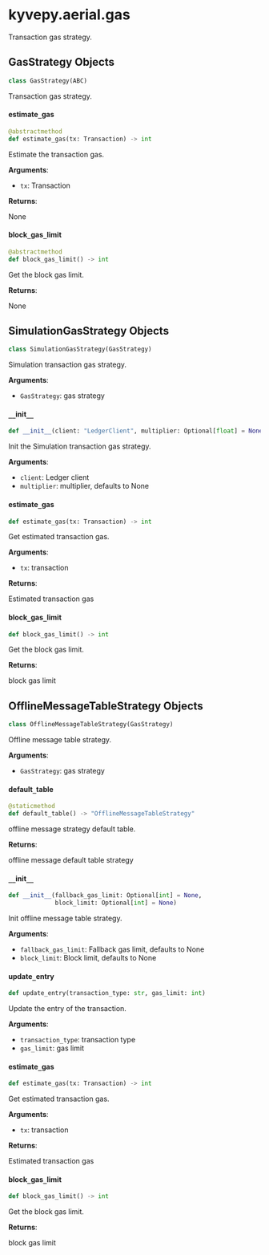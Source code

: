 <a id="kyvepy.aerial.gas"></a>

# kyvepy.aerial.gas

Transaction gas strategy.

<a id="kyvepy.aerial.gas.GasStrategy"></a>

## GasStrategy Objects

```python
class GasStrategy(ABC)
```

Transaction gas strategy.

<a id="kyvepy.aerial.gas.GasStrategy.estimate_gas"></a>

#### estimate`_`gas

```python
@abstractmethod
def estimate_gas(tx: Transaction) -> int
```

Estimate the transaction gas.

**Arguments**:

- `tx`: Transaction

**Returns**:

None

<a id="kyvepy.aerial.gas.GasStrategy.block_gas_limit"></a>

#### block`_`gas`_`limit

```python
@abstractmethod
def block_gas_limit() -> int
```

Get the block gas limit.

**Returns**:

None

<a id="kyvepy.aerial.gas.SimulationGasStrategy"></a>

## SimulationGasStrategy Objects

```python
class SimulationGasStrategy(GasStrategy)
```

Simulation transaction gas strategy.

**Arguments**:

- `GasStrategy`: gas strategy

<a id="kyvepy.aerial.gas.SimulationGasStrategy.__init__"></a>

#### `__`init`__`

```python
def __init__(client: "LedgerClient", multiplier: Optional[float] = None)
```

Init the Simulation transaction gas strategy.

**Arguments**:

- `client`: Ledger client
- `multiplier`: multiplier, defaults to None

<a id="kyvepy.aerial.gas.SimulationGasStrategy.estimate_gas"></a>

#### estimate`_`gas

```python
def estimate_gas(tx: Transaction) -> int
```

Get estimated transaction gas.

**Arguments**:

- `tx`: transaction

**Returns**:

Estimated transaction gas

<a id="kyvepy.aerial.gas.SimulationGasStrategy.block_gas_limit"></a>

#### block`_`gas`_`limit

```python
def block_gas_limit() -> int
```

Get the block gas limit.

**Returns**:

block gas limit

<a id="kyvepy.aerial.gas.OfflineMessageTableStrategy"></a>

## OfflineMessageTableStrategy Objects

```python
class OfflineMessageTableStrategy(GasStrategy)
```

Offline message table strategy.

**Arguments**:

- `GasStrategy`: gas strategy

<a id="kyvepy.aerial.gas.OfflineMessageTableStrategy.default_table"></a>

#### default`_`table

```python
@staticmethod
def default_table() -> "OfflineMessageTableStrategy"
```

offline message strategy default table.

**Returns**:

offline message default table strategy

<a id="kyvepy.aerial.gas.OfflineMessageTableStrategy.__init__"></a>

#### `__`init`__`

```python
def __init__(fallback_gas_limit: Optional[int] = None,
             block_limit: Optional[int] = None)
```

Init offline message table strategy.

**Arguments**:

- `fallback_gas_limit`: Fallback gas limit, defaults to None
- `block_limit`: Block limit, defaults to None

<a id="kyvepy.aerial.gas.OfflineMessageTableStrategy.update_entry"></a>

#### update`_`entry

```python
def update_entry(transaction_type: str, gas_limit: int)
```

Update the entry of the transaction.

**Arguments**:

- `transaction_type`: transaction type
- `gas_limit`: gas limit

<a id="kyvepy.aerial.gas.OfflineMessageTableStrategy.estimate_gas"></a>

#### estimate`_`gas

```python
def estimate_gas(tx: Transaction) -> int
```

Get estimated transaction gas.

**Arguments**:

- `tx`: transaction

**Returns**:

Estimated transaction gas

<a id="kyvepy.aerial.gas.OfflineMessageTableStrategy.block_gas_limit"></a>

#### block`_`gas`_`limit

```python
def block_gas_limit() -> int
```

Get the block gas limit.

**Returns**:

block gas limit

